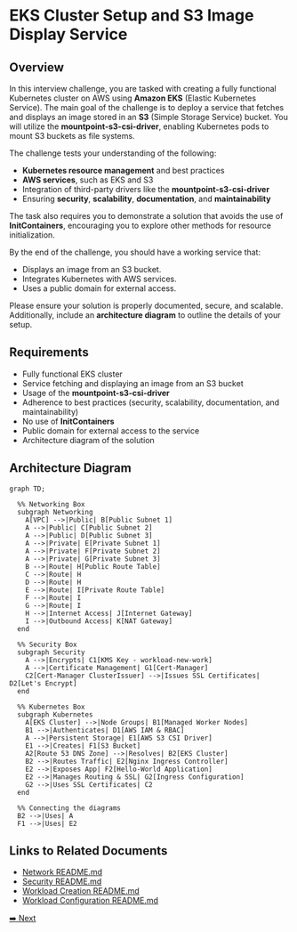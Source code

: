 # EKS Cluster Setup and S3 Image Display Service

## Overview

In this interview challenge, you are tasked with creating a fully functional Kubernetes cluster on AWS using **Amazon EKS** (Elastic Kubernetes Service). The main goal of the challenge is to deploy a service that fetches and displays an image stored in an **S3** (Simple Storage Service) bucket. You will utilize the **mountpoint-s3-csi-driver**, enabling Kubernetes pods to mount S3 buckets as file systems.

The challenge tests your understanding of the following:
- **Kubernetes resource management** and best practices
- **AWS services**, such as EKS and S3
- Integration of third-party drivers like the **mountpoint-s3-csi-driver**
- Ensuring **security**, **scalability**, **documentation**, and **maintainability**

The task also requires you to demonstrate a solution that avoids the use of **InitContainers**, encouraging you to explore other methods for resource initialization.

By the end of the challenge, you should have a working service that:
- Displays an image from an S3 bucket.
- Integrates Kubernetes with AWS services.
- Uses a public domain for external access.

Please ensure your solution is properly documented, secure, and scalable. Additionally, include an **architecture diagram** to outline the details of your setup.

## Requirements

- Fully functional EKS cluster
- Service fetching and displaying an image from an S3 bucket
- Usage of the **mountpoint-s3-csi-driver**
- Adherence to best practices (security, scalability, documentation, and maintainability)
- No use of **InitContainers**
- Public domain for external access to the service
- Architecture diagram of the solution

## Architecture Diagram

```mermaid
graph TD;

  %% Networking Box
  subgraph Networking
    A[VPC] -->|Public| B[Public Subnet 1]
    A -->|Public| C[Public Subnet 2]
    A -->|Public| D[Public Subnet 3]
    A -->|Private| E[Private Subnet 1]
    A -->|Private| F[Private Subnet 2]
    A -->|Private| G[Private Subnet 3]
    B -->|Route| H[Public Route Table]
    C -->|Route| H
    D -->|Route| H
    E -->|Route| I[Private Route Table]
    F -->|Route| I
    G -->|Route| I
    H -->|Internet Access| J[Internet Gateway]
    I -->|Outbound Access| K[NAT Gateway]
  end

  %% Security Box
  subgraph Security
    A -->|Encrypts| C1[KMS Key - workload-new-work]
    A -->|Certificate Management| G1[Cert-Manager]
    C2[Cert-Manager ClusterIssuer] -->|Issues SSL Certificates| D2[Let's Encrypt]
  end

  %% Kubernetes Box
  subgraph Kubernetes
    A[EKS Cluster] -->|Node Groups| B1[Managed Worker Nodes]
    B1 -->|Authenticates| D1[AWS IAM & RBAC]
    A -->|Persistent Storage| E1[AWS S3 CSI Driver]
    E1 -->|Creates| F1[S3 Bucket]
    A2[Route 53 DNS Zone] -->|Resolves| B2[EKS Cluster]
    B2 -->|Routes Traffic| E2[Nginx Ingress Controller]
    E2 -->|Exposes App| F2[Hello-World Application]
    E2 -->|Manages Routing & SSL| G2[Ingress Configuration]
    G2 -->|Uses SSL Certificates| C2
  end

  %% Connecting the diagrams
  B2 -->|Uses| A
  F1 -->|Uses| E2
```

## Links to Related Documents

- [Network README.md](./accounts/new-work/network/README.md)
- [Security README.md](./accounts/new-work/security/README.md)
- [Workload Creation README.md](./accounts/new-work/workload/creation/README.md)
- [Workload Configuration README.md](./accounts/new-work/workload/configuration/README.md)

[➡️ Next](./accounts/new-work/network/README.md)